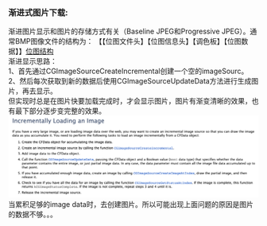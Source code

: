 ### 渐进式图片下载:   
渐进图片显示和图片的存储方式有关（Baseline JPEG和Progressive JPEG）。通常BMP图像文件的结构为：
【【位图文件头】【位图信息头】【调色板】【位图数据】】[位图结构](http://wenku.baidu.com/view/4e84dad4195f312b3169a59f.html?re=view)  
渐进显示思路：  
1、首先通过CGImageSourceCreateIncremental创建一个空的imageSourc。  
2、然后每次获取到新的数据后使用CGImageSourceUpdateData方法进行生成图片，再去显示。  
但实现时总是在图片快要加载完成时，才会显示图片，图片有渐变清晰的效果，也有最下部分逐步变完整的效果。   
![图片](../../images/ImageIO/Incrementally.png)   
当累积足够的image data时，去创建图片。所以可能出现上面问题的原因是图片的数据不够。。。
